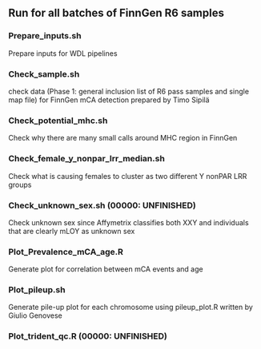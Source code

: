 ## Run for all batches of FinnGen R6 samples

### Prepare_inputs.sh
Prepare inputs for WDL pipelines



### Check_sample.sh
check data (Phase 1: general inclusion list of R6 pass samples and single map file) for FinnGen mCA detection prepared by Timo Sipilä

### Check_potential_mhc.sh
Check why there are many small calls around MHC region in FinnGen

### Check_female_y_nonpar_lrr_median.sh
Check what is causing females to cluster as two different Y nonPAR LRR groups

### Check_unknown_sex.sh (00000: UNFINISHED)
Check unknown sex since Affymetrix classifies both XXY and individuals that are clearly mLOY as unknown sex 



### Plot_Prevalence_mCA_age.R
Generate plot for correlation between mCA events and age

### Plot_pileup.sh 
Generate pile-up plot for each chromosome using pileup_plot.R written by Giulio Genovese

### Plot_trident_qc.R (00000: UNFINISHED)




